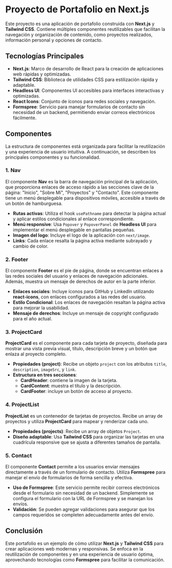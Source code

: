 # Proyecto de Portafolio en Next.js

Este proyecto es una aplicación de portafolio construida con **Next.js** y **Tailwind CSS**. Contiene múltiples componentes reutilizables que facilitan la navegación y organización de contenido, como proyectos realizados, información personal y opciones de contacto.

## Tecnologías Principales

- **Next.js**: Marco de desarrollo de React para la creación de aplicaciones web rápidas y optimizadas.
- **Tailwind CSS**: Biblioteca de utilidades CSS para estilización rápida y adaptable.
- **Headless UI**: Componentes UI accesibles para interfaces interactivas y optimizadas.
- **React Icons**: Conjunto de íconos para redes sociales y navegación.
- **Formspree**: Servicio para manejar formularios de contacto sin necesidad de un backend, permitiendo enviar correos electrónicos fácilmente.

## Componentes

La estructura de componentes está organizada para facilitar la reutilización y una experiencia de usuario intuitiva. A continuación, se describen los principales componentes y su funcionalidad.

### 1. Nav

El componente **Nav** es la barra de navegación principal de la aplicación, que proporciona enlaces de acceso rápido a las secciones clave de la página: "Inicio", "Sobre Mí", "Proyectos" y "Contacto". Este componente tiene un menú desplegable para dispositivos móviles, accesible a través de un botón de hamburguesa.

- **Rutas activas**: Utiliza el hook `usePathname` para detectar la página actual y aplicar estilos condicionales al enlace correspondiente.
- **Menú responsive**: Usa `Popover` y `PopoverPanel` de **Headless UI** para implementar el menú desplegable en pantallas pequeñas.
- **Imagen del logo**: Incluye el logo de la aplicación con `next/image`.
- **Links**: Cada enlace resalta la página activa mediante subrayado y cambio de color.

### 2. Footer

El componente **Footer** es el pie de página, donde se encuentran enlaces a las redes sociales del usuario y enlaces de navegación adicionales. Además, muestra un mensaje de derechos de autor en la parte inferior.

- **Enlaces sociales**: Incluye íconos para GitHub y LinkedIn utilizando **react-icons**, con enlaces configurados a las redes del usuario.
- **Estilo Condicional**: Los enlaces de navegación resaltan la página activa para mejorar la usabilidad.
- **Mensaje de derechos**: Incluye un mensaje de copyright configurado para el año actual.

### 3. ProjectCard

**ProjectCard** es el componente para cada tarjeta de proyecto, diseñada para mostrar una vista previa visual, título, descripción breve y un botón que enlaza al proyecto completo.

- **Propiedades (project)**: Recibe un objeto `project` con los atributos `title`, `description`, `imageSrc`, y `link`.
- **Estructura en tres secciones**:
  - **CardHeader**: contiene la imagen de la tarjeta.
  - **CardContent**: muestra el título y la descripción.
  - **CardFooter**: incluye un botón de acceso al proyecto.

### 4. ProjectList

**ProjectList** es un contenedor de tarjetas de proyectos. Recibe un array de proyectos y utiliza **ProjectCard** para mapear y renderizar cada uno.

- **Propiedades (projects)**: Recibe un array de objetos `Project`.
- **Diseño adaptable**: Usa **Tailwind CSS** para organizar las tarjetas en una cuadrícula responsive que se ajusta a diferentes tamaños de pantalla.

### 5. Contact

El componente **Contact** permite a los usuarios enviar mensajes directamente a través de un formulario de contacto. Utiliza **Formspree** para manejar el envío de formularios de forma sencilla y efectiva.

- **Uso de Formspree**: Este servicio permite recibir correos electrónicos desde el formulario sin necesidad de un backend. Simplemente se configura el formulario con la URL de Formspree y se manejan los envíos.
- **Validación**: Se pueden agregar validaciones para asegurar que los campos requeridos se completen adecuadamente antes del envío.

## Conclusión

Este portafolio es un ejemplo de cómo utilizar **Next.js** y **Tailwind CSS** para crear aplicaciones web modernas y responsivas. Se enfoca en la reutilización de componentes y en una experiencia de usuario óptima, aprovechando tecnologías como **Formspree** para facilitar la comunicación.
